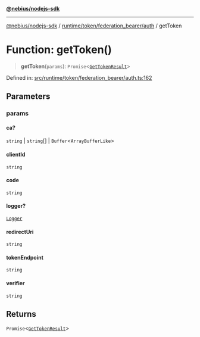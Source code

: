 [**@nebius/nodejs-sdk**](../../../../../README.md)

***

[@nebius/nodejs-sdk](../../../../../README.md) / [runtime/token/federation\_bearer/auth](../README.md) / getToken

# Function: getToken()

> **getToken**(`params`): `Promise`\<[`GetTokenResult`](../interfaces/GetTokenResult.md)\>

Defined in: [src/runtime/token/federation\_bearer/auth.ts:162](https://github.com/nebius/nodejs-sdk/blob/a37d220b2851e3bf0d396cb03828d544f584df45/src/runtime/token/federation_bearer/auth.ts#L162)

## Parameters

### params

#### ca?

`string` \| `string`[] \| `Buffer`\<`ArrayBufferLike`\>

#### clientId

`string`

#### code

`string`

#### logger?

[`Logger`](../../../../util/logging/classes/Logger.md)

#### redirectUri

`string`

#### tokenEndpoint

`string`

#### verifier

`string`

## Returns

`Promise`\<[`GetTokenResult`](../interfaces/GetTokenResult.md)\>

